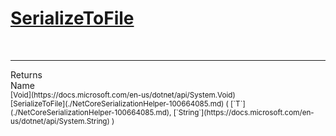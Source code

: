 # [SerializeToFile](./NetCoreSerializationHelper-100664085.md)


<br>
<hr>
Returns<img width=550/>Name
<br>
<sub>[Void](https://docs.microsoft.com/en-us/dotnet/api/System.Void)</sub><img width=500/><sub>[SerializeToFile](./NetCoreSerializationHelper-100664085.md) ( [`T`](./NetCoreSerializationHelper-100664085.md), [`String`](https://docs.microsoft.com/en-us/dotnet/api/System.String) )</sub><br>


